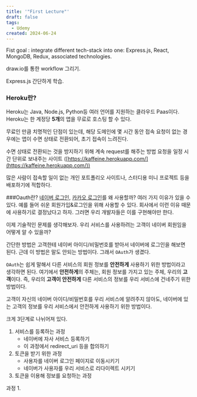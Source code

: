 ```yaml
---
title: '"First Lecture"'
draft: false
tags:
  - Udemy
created: 2024-06-24
---
```

 
Fist goal : integrate different tech-stack into one: Express.js, React, MongoDB, Redux, associated technologies.

draw.io를 통한 workflow 그리기.

Express.js 간단하게 학습.
### Heroku란?

Heroku는 Java, Node.js, Python등 여러 언어를 지원하는 클라우드 Paas이다.
Heroku는 한 계정당 **5개**의 앱을 무료로 호스팅 할 수 있다. 

무료인 만큼 치명적인 단점이 있는데, 해당 도메인에 몇 시간 동안 접속 요청이 없는 경우에는 앱이 수면 상태로 전환되어, 초기 접속이 느려진다. 

수면 상태로 전환되는 것을 방지하기 위해 계속 request를 해주는 방법
요청을 일정 시간 단위로 보내주는 사이트 ([https://kaffeine.herokuapp.com/](https://kaffeine.herokuapp.com/))

많은 사람이 접속할 일이 없는 개인 포트폴리오 사이트나, 스터디용 미니 프로젝트 등을 배포하기에 적합하다.

###Oauth란?
[네이버 로그인](https://developers.naver.com/products/login/api/), [카카오 로그인](https://developers.kakao.com/features/platform#%EC%82%AC%EC%9A%A9%EC%9E%90-%EA%B4%80%EB%A6%AC)를 왜 사용할까? 여러 가지 이유가 있을 수 있다. 예를 들어 쉬운 회원가입&로그인을 위해 사용할 수 있다. 회사에서 이런 이유 때문에 사용하기로 결정났다고 하자. 그러면 우리 개발자들은 이를 구현해야만 한다.

이제 기술적인 문제를 생각해보자. 우리 서비스를 사용하려는 고객이 네이버 회원임을 어떻게 알 수 있을까?

간단한 방법은 고객한테 네이버 아이디/비밀번호를 받아서 네이버에 로그인을 해보면 된다. 근데 이 방법은 말도 안되는 방법이다. 그래서 `OAuth`가 생겼다.

`OAuth`는 쉽게 말해서 다른 서비스의 회원 정보를 **안전하게** 사용하기 위한 방법이라고 생각하면 된다. 여기에서 **안전하게**의 주체는, 회원 정보를 가지고 있는 주체, 우리의 **고객**이다. 즉, 우리의 **고객이 안전하게** 다른 서비스의 정보를 우리 서비스에 건네주기 위한 방법이다.

고객이 자신의 네이버 아이디/비밀번호를 우리 서비스에 알려주지 않아도, 네이버에 있는 고객의 정보를 우리 서비스에서 안전하게 사용하기 위한 방법이다.

크게 3단계로 나뉘어져 있다.

1. 서비스를 등록하는 과정
    - 네이버에 자사 서비스 등록하기
    - 이 과정에서 redirect_uri 등을 합의하기
2. 토큰을 받기 위한 과정
    - 사용자를 네이버 로그인 페이지로 이동시키기
    - 네이버가 사용자를 우리 서비스로 리다이렉트 시키기
3. 토큰을 이용해 정보를 요청하는 과정

과정
1. 